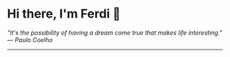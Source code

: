 <h1>Hi there, I'm Ferdi 👋</h1>

<p><em>
  "It's the possibility of having a dream come true that makes life interesting." — Paulo Coelho
</em></p>

---
